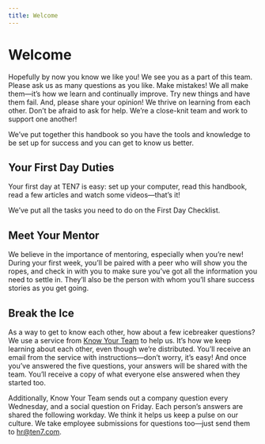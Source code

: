 ```yaml
---
title: Welcome
---
```

# Welcome

Hopefully by now you know we like you! We see you as a part of this team. Please ask us as many questions as you like. Make mistakes! We all make them—it’s how we learn and continually improve. Try new things and have them fail. And, please share your opinion! We thrive on learning from each other. Don’t be afraid to ask for help. We’re a close-knit team and work to support one another!

We’ve put together this handbook so you have the tools and knowledge to be set up for success and you can get to know us better.

## Your First Day Duties

Your first day at TEN7 is easy: set up your computer, read this handbook, read a few articles and watch some videos—that’s it!

We’ve put all the tasks you need to do on the First Day Checklist.

## Meet Your Mentor

We believe in the importance of mentoring, especially when you’re new! During your first week, you’ll be paired with a peer who will show you the ropes, and check in with you to make sure you’ve got all the information you need to settle in. They’ll also be the person with whom you’ll share success stories as you get going.

## Break the Ice

As a way to get to know each other, how about a few icebreaker questions? We use a service from [Know Your Team](https://knowyourteam.com/) to help us. It’s how we keep learning about each other, even though we’re distributed. You’ll receive an email from the service with instructions—don’t worry, it’s easy! And once you’ve answered the five questions, your answers will be shared with the team. You’ll receive a copy of what everyone else answered when they started too.

Additionally, Know Your Team sends out a company question every Wednesday, and a social question on Friday. Each person’s answers are shared the following workday. We think it helps us keep a pulse on our culture. We take employee submissions for questions too—just send them to [hr@ten7.com](mailto:hr@ten7.com).
